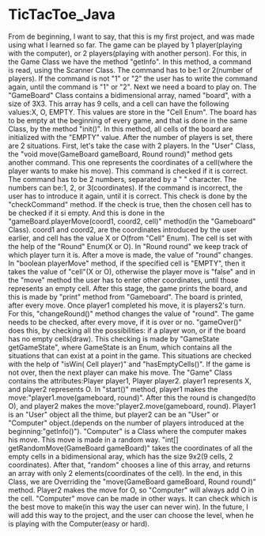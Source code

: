 # TicTacToe_Java
  From de beginning, I want to say, that this is my first project, and was made using what I learned so far.
  The game can be played by 1 player(playing with the computer), or 2 players(playing with another person). For this, 
in the Game Class we have the method "getInfo". In this method, a command is read, using the Scanner Class. The command 
has to be:1 or 2(number of players). If the command is not "1" or "2" the user has to write the command again, until the 
command is "1" or "2".
  Next we need a board to play on. The "GameBoard" Class contains a bidimensional array, named "board", with a size of 
3X3. This array has 9 cells, and a cell can have the following values:X, O, EMPTY. This values are store in the "Cell 
Enum". The board has to be empty at the beginning of every game, and that is done in the same Class, by the method "init()". 
In this method, all cells of the board are initialized with the "EMPTY" value.
  After the number of players is set, there are 2 situations. First, let's take the case with 2 players.
  In the "User" Class, the "void move(GameBoard gameBoard, Round round)" method gets another command. This one represents 
the coordinates of a cell(where the player wants to make his move). This command is checked if it is correct. The command has 
to be 2 numbers, separated by a " " character. The numbers can be:1, 2, or 3(coordinates). If the command is incorrect, the 
user has to introduce it again, until it is correct. This check is done by the "checkCommand" method. If the check is true, 
then the chosen cell has to be checked if it si empty. And this is done in the "gameBoard.playerMove(coord1, coord2, cell)" 
method(in the "Gameboard" Class). coord1 and coord2, are the coordinates introduced by the user earlier, and cell has the value 
X or O(from "Cell" Enum). 
  The cell is set with the help of the "Round" Enum(X or O). In "Round round" we keep track of which player turn it is. 
After a move is made, the value of "round" changes. In "boolean playerMove" method, if the specified cell is "EMPTY", then it takes the value of "cell"(X or O), otherwise the player move is "false" and in the "move" method the user has to enter other coordinates, until those represents an empty cell. 
  After this stage, the game prints the board, and this is made by "print" method from "Gameboard". The board is printed, after every move. Once player1 completed his move, it is players2's turn. For this, "changeRound()" method changes the value of "round". 
  The game needs to be checked, after every move, if it is over or no. "gameOver()" does this, by checking all the possibilities: if a player won, or if the board has no empty cells(draw). This checking is made by "GameState getGameState",
where GameState is an Enum, which contains all the situations that can exist at a point in the game. This situations are checked with the help of "isWin( Cell player)" and "hasEmptyCells()". If the game is not over, then the next player can make his move. 
   The "Game" Class contains the attributes:Player player1, Player player2. player1 represents X, and player2 represents O.
In "start()" method, player1 makes the move:"player1.move(gameboard, round)". After this the round is changed(to O), and player2 makes the move:"player2.move(gameboard, round). Player1 is an "User" object all the thime, but player2 can be an "User" or "Computer" object.(depends on the number of players introduced at the beginning:"getInfo()").
  "Computer" is a Class where the computer makes his move. This move is made in a random way. 
"int[] getRandomMove(GameBoard gameBoard)" takes the coordinates of all the empty cells in a bidimensional aray, which has the size 9x2(9 cells, 2 coordinates). After that, "random" chooses a line of this array, and returns an array with only 2 elements(coordinates of the cell). In the end, in this Class, we are Overriding the "move(GameBoard gameBoard, Round round)" method. Player2 makes the move for O, so "Computer" will always add O in the cell. 
  "Computer" move can be made in other ways. It can check which is the best move to make(in this way the user can never win). In the future, I will add this way to the project, and the user can choose the level, when he is playing with the Computer(easy or hard).
  
  
  
  

